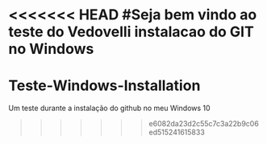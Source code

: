 <<<<<<< HEAD
#Seja bem vindo ao teste do Vedovelli instalacao do GIT no Windows
=======
# Teste-Windows-Installation
Um teste durante a instalação do github no meu Windows 10
>>>>>>> e6082da23d2c55c7c3a22b9c06ed515241615833
